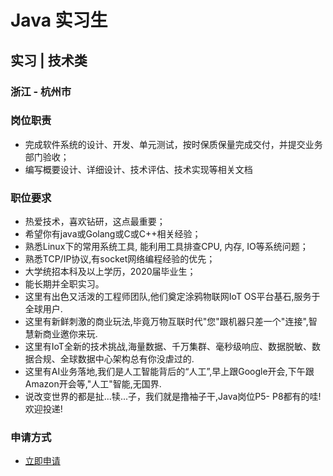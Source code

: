 
# Java 实习生
## 实习  |  技术类
### 浙江 - 杭州市

### 岗位职责
- 完成软件系统的设计、开发、单元测试，按时保质保量完成交付，并提交业务部门验收；
- 编写概要设计、详细设计、技术评估、技术实现等相关文档
### 职位要求
- 热爱技术，喜欢钻研，这点最重要；
- 希望你有java或Golang或C或C++相关经验；
- 熟悉Linux下的常用系统工具, 能利用工具排查CPU, 内存, IO等系统问题；
- 熟悉TCP/IP协议,有socket网络编程经验的优先；
- 大学统招本科及以上学历，2020届毕业生；
- 能长期并全职实习。
- 这里有出色又活泼的工程师团队,他们奠定涂鸦物联网IoT OS平台基石,服务于全球用户.
- 这里有新鲜刺激的商业玩法,毕竟万物互联时代"您"跟机器只差一个"连接",智慧新商业邀你来玩.
- 这里有IoT全新的技术挑战,海量数据、千万集群、毫秒级响应、数据脱敏、数据合规、全球数据中心架构总有你没虐过的.
- 这里有AI业务落地,我们是人工智能背后的“人工”,早上跟Google开会,下午跟Amazon开会等,"人工"智能,无国界.
- 说改变世界的都是扯...犊...子，我们就是撸袖子干,Java岗位P5- P8都有的哇!欢迎投递!
### 申请方式
- <a href="mailto:hr@tuya.com?subject=求职简历-Java 实习生-来自GitHub">立即申请</a>